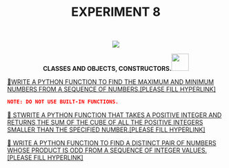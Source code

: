 <h1 align="center">EXPERIMENT 8</h1>
<!-- PROJECT LOGO -->
<br />
<p align="center">
  <a href="https://github.com/DHANOLA/CLASS-NOTIX/edit/root/SEMESTER%201/PYTHON%20PROGRAMMING%20LAB/EXPERIMENT%208">
    <img src="https://media.giphy.com/media/xT0xenLh8rnYKD9lYY/giphy.gif" >
  </a>

  

  <p align="center">
  <b>CLASSES AND OBJECTS, CONSTRUCTORS.<img src="https://media.giphy.com/media/wH4rY2nPnEnp6/giphy.gif" width="40" height="40" /></b>
    <br />
   
  </p>
</p>



   <a href="" style="color: ">💎WRITE A PYTHON FUNCTION TO FIND THE MAXIMUM AND MINIMUM NUMBERS FROM A SEQUENCE OF NUMBERS.[PLEASE FILL HYPERLINK]</a><br />
  

 ```json
NOTE: DO NOT USE BUILT-IN FUNCTIONS. 
```
<a href="" style="color: ">💎 STWRITE A PYTHON FUNCTION THAT TAKES A POSITIVE INTEGER AND RETURNS THE SUM OF THE CUBE OF ALL THE POSITIVE INTEGERS SMALLER THAN THE SPECIFIED NUMBER.[PLEASE FILL HYPERLINK]</a><br /> 

<a href="" style="color: ">💎 WRITE A PYTHON FUNCTION TO FIND A DISTINCT PAIR OF NUMBERS WHOSE PRODUCT IS ODD FROM A SEQUENCE OF INTEGER VALUES. [PLEASE FILL HYPERLINK]</a><br />

 
 
 
 
 
